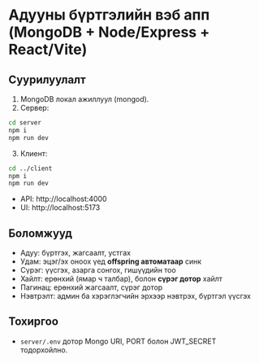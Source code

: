 # Адууны бүртгэлийн вэб апп (MongoDB + Node/Express + React/Vite)

## Суурилуулалт
1) MongoDB локал ажиллуул (mongod).
2) Сервер:
```bash
cd server
npm i
npm run dev
```

3) Клиент:
```bash
cd ../client
npm i
npm run dev
```

- API: http://localhost:4000
- UI:  http://localhost:5173

## Боломжууд
- Адуу: бүртгэх, жагсаалт, устгах
- Удам: эцэг/эх оноох үед **offspring автоматаар** синк
- Сүрэг: үүсгэх, азарга сонгох, гишүүдийн тоо
- Хайлт: ерөнхий (ямар ч талбар), болон **сүрэг дотор** хайлт
- Пагинац: ерөнхий жагсаалт, сүрэг дотор
- Нэвтрэлт: админ ба хэрэглэгчийн эрхээр нэвтрэх, бүртгэл үүсгэх

## Тохиргоо
- `server/.env` дотор Mongo URI, PORT болон JWT_SECRET тодорхойлно.
